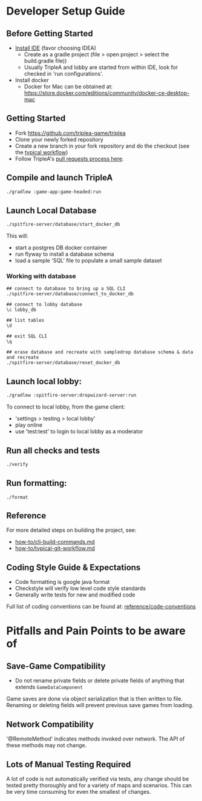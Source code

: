 # Developer Setup Guide

## Before Getting Started
- [Install IDE](./how-to/ide-setup) (favor choosing IDEA)
  - Create as a gradle project (file > open project > select the build.gradle file))
  - Usually TripleA and lobby are started from within IDE, look for checked in 'run configurations'.
- Install docker
  - Docker for Mac can be obtained at: <https://store.docker.com/editions/community/docker-ce-desktop-mac>

## Getting Started

- Fork <https://github.com/triplea-game/triplea>
- Clone your newly forked repository
- Create a new branch in your fork repository and do the checkout (see the [typical workflow](./how-to/typical-git-workflow.md))
- Follow TripleA's [pull requests process here](../reference/dev-process/pull-requests.md).

## Compile and launch TripleA
```bash
./gradlew :game-app:game-headed:run
```

## Launch Local Database

```bash
./spitfire-server/database/start_docker_db
```

This will:
- start a postgres DB docker container
- run flyway to install a database schema
- load a sample 'SQL' file to populate a small sample dataset

### Working with database

```
## connect to database to bring up a SQL CLI
./spitfire-server/database/connect_to_docker_db

## connect to lobby database
\c lobby_db

## list tables
\d

## exit SQL CLI
\q

## erase database and recreate with sampledrop database schema & data and recreate
./spitfire-server/database/reset_docker_db
```

## Launch local lobby:

```bash
./gradlew :spitfire-server:dropwizard-server:run
```

To connect to local lobby, from the game client:
  - 'settings > testing > local lobby'
  - play online
  - use 'test:test' to login to local lobby as a moderator

## Run all checks and tests

```bash
./verify
```

## Run formatting:

```
./format
```

## Reference

For more detailed steps on building the project, see:
- [how-to/cli-build-commands.md](./how-to/cli-build-commands.md)
- [how-to/typical-git-workflow.md](./how-to/typical-git-workflow.md)

## Coding Style Guide & Expectations

- Code formatting is google java format
- Checkstyle will verify low level code style standards
- Generally write tests for new and modified code

Full list of coding conventions can be found at: [reference/code-conventions](./reference/code-conventions)

# Pitfalls and Pain Points to be aware of

## Save-Game Compatibility

- Do not rename private fields or delete private fields of anything that extends `GameDataComponent`

Game saves are done via object serialization that is then written to file. Renaming or deleting
fields will prevent previous save games from loading.

## Network Compatibility

'@RemoteMethod' indicates methods invoked over network. The API of these methods may not change.

## Lots of Manual Testing Required

A lot of code is not automatically verified via tests, any change should be tested pretty
thoroughly and for a variety of maps and scenarios. This can be very time consuming for
even the smallest of changes.

